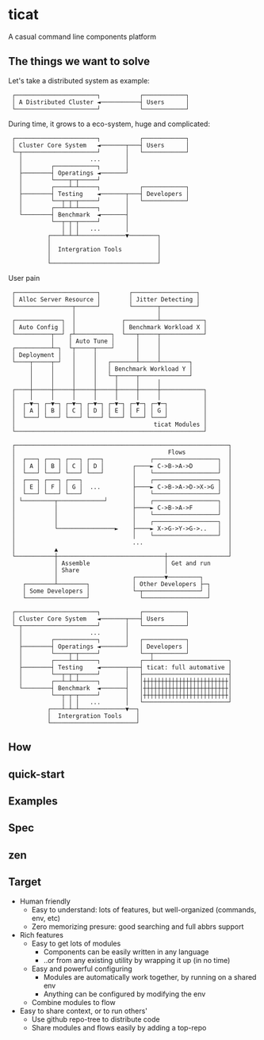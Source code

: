 # ticat
A casual command line components platform

## The things we want to solve
Let's take a distributed system as example:
```
 ┌───────────────────────┐           ┌────────────┐
 │ A Distributed Cluster ◄───────────┤ Users      │
 └───────────────────────┘           └────────────┘
```

During time, it grows to a eco-system, huge and complicated:
```
 ┌───────────────────────┐           ┌────────────┐
 │ Cluster Core System   ◄───────┬───┤ Users      │
 └─┬─────────────────────┘       │   └────────────┘
   │                   ...       │
   │        ┌────────────┐       │
   ├────────┤ Operatings ◄───────┘
   │        └────┬─┬─────┘
   │        ┌────┴─┴─────┐           ┌────────────┐
   ├────────┤ Testing    ◄───────┬───┤ Developers │
   │        └──┬─┬─┬─────┘       │   └────────────┘
   │        ┌──┴─┴─┴─────┐       │
   └────────┤ Benchmark  ◄───────┤
            └──┬─┬─┬─────┘       │
               │ │ │   ...       │
           ┌───┴─┴─┴─────────────▼────────┐
           │                              │
           │  Intergration Tools          │
           │                              │
           └──────────────────────────────┘
```
User pain

```
 ┌───────────────────────┐        ┌──────────────────┐
 │ Alloc Server Resource │        │ Jitter Detecting │
 └────────────────┬──────┘        └───────┬──────────┘
                  │                       │
 ┌─────────────┐  │             ┌─────────┴────────────┐
 │ Auto Config │  │             │ Benchmark Workload X │
 └──────────┬──┘ ┌┴──────────┐  └───┬─────┬────────────┘
            │    │ Auto Tune │      │     │
 ┌──────────┴─┐  └┬─────┬────┘      │     │
 │ Deployment │   │     │           │     │
 └────┬─────┬─┘   │     │   ┌───────┴─────┴────────┐
      │     │     │     │   │ Benchmark Workload Y │
      │     │     │     │   └─┬─────┬──────────────┘
      │     │     │     │     │     │     │
 ┌────┼─────┼─────┼─────┼─────┼─────┼─────┼────────────┐
 │    │     │     │     │     │     │     │            │
 │  ┌─▼─┐ ┌─▼─┐ ┌─▼─┐ ┌─▼─┐ ┌─▼─┐ ┌─▼─┐ ┌─▼─┐          │
 │  │ A │ │ B │ │ C │ │ D │ │ E │ │ F │ │ G │          │
 │  └───┘ └───┘ └───┘ └───┘ └───┘ └───┘ └───┘          │
 │                                       ticat Modules │
 └─────────────────────────────────────────────────────┘
```

```
 ┌────────────────────────────────────────────────────────────┐
 │                                           Flows            │
 │  ┌───┐ ┌───┐ ┌───┐ ┌───┐             ┌──────────────────┐  │
 │  │ A │ │ B │ │ C │ │ D │        ┌────► C->B->A->D       │  │
 │  └───┘ └───┘ └───┘ └───┘        │    └──────────────────┘  │
 │  ┌───┐ ┌───┐ ┌───┐              │    ┌──────────────────┐  │
 │  │ E │ │ F │ │ G │  ...         ├────► C->B->A->D->X->G │  │
 │  └───┘ └───┘ └───┘              │    └──────────────────┘  │
 │ └─────────┬─────────────┘       │    ┌──────────────────┐  │
 │           │                     ├────► C->B->A->F       │  │
 │           │                     │    └──────────────────┘  │
 │           │                     │    ┌──────────────────┐  │
 │           └────────────────►    ├────► X->G->Y->G->..   │  │
 │                                 │    └──────────────────┘  │
 │                                 ...                        │
 │           ▲                                                │
 └───────────┼──────────────────────────────┼─────────────────┘
             │ Assemble                     │ Get and run
             │ Share                        │
             │                     ┌────────▼─────────┐
    ┌────────┴────────┐            │ Other Developers ├─┐
    │ Some Developers │            └─┬────────────────┘ │
    └─────────────────┘              └──────────────────┘
```


```
 ┌───────────────────────┐           ┌────────────┐
 │ Cluster Core System   ◄───────┬───┤ Users      │
 └─┬─────────────────────┘       │   └────────────┘
   │                   ...       │
   │        ┌────────────┐       │   ┌────────────┐
   ├────────┤ Operatings ◄───────┘   │ Developers │
   │        └────┬─┬─────┘           └──┬─────────┘
   │        ┌────┴─┴─────┐           ┌──┴─────────────────────┐
   ├────────┤ Testing    ◄───────┬───┤ ticat: full automative │
   │        └──┬─┬─┬─────┘       │   ├────────────────────────┤
   │        ┌──┴─┴─┴─────┐       │   │┼┼┼┼┼┼┼┼┼┼┼┼┼┼┼┼┼┼┼┼┼┼┼┼│
   └────────┤ Benchmark  ◄───────┤   │┼┼┼┼┼┼┼┼┼┼┼┼┼┼┼┼┼┼┼┼┼┼┼┼│
            └──┬─┬─┬─────┘       │   │┼┼┼┼┼┼┼┼┼┼┼┼┼┼┼┼┼┼┼┼┼┼┼┼│
               │ │ │   ...       │   └────────────────────────┘
           ┌───┴─┴─┴─────────────▼──┐
           │  Intergration Tools    │
           └────────────────────────┘
```

## How
## quick-start
## Examples
## Spec
## zen

## Target
* Human friendly
    * Easy to understand: lots of features, but well-organized (commands, env, etc)
    * Zero memorizing presure: good searching and full abbrs support
* Rich features
    * Easy to get lots of modules
        * Components can be easily written in any language
        * ..or from any existing utility by wrapping it up (in no time)
    * Easy and powerful configuring
        * Modules are automatically work together, by running on a shared env
        * Anything can be configured by modifying the env
    * Combine modules to flow
* Easy to share context, or to run others'
    * Use github repo-tree to distribute code
    * Share modules and flows easily by adding a top-repo
